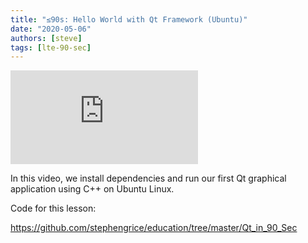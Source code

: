 ```yaml
---
title: "≤90s: Hello World with Qt Framework (Ubuntu)"
date: "2020-05-06"
authors: [steve]
tags: [lte-90-sec]
---
```


<iframe className="youtube-video-player" src="https://www.youtube.com/embed/d1JGsHc1NGA" title="YouTube video player" frameBorder="0" allow="accelerometer; autoplay; clipboard-write; encrypted-media; gyroscope; picture-in-picture" allowFullScreen></iframe>

In this video, we install dependencies and run our first Qt graphical application using C++ on Ubuntu Linux.

<!--truncate-->

Code for this lesson:

<https://github.com/stephengrice/education/tree/master/Qt_in_90_Sec>